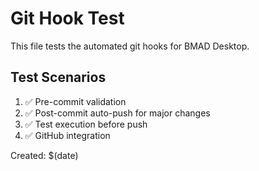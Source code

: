 # Git Hook Test

This file tests the automated git hooks for BMAD Desktop.

## Test Scenarios

1. ✅ Pre-commit validation
2. ✅ Post-commit auto-push for major changes
3. ✅ Test execution before push
4. ✅ GitHub integration

Created: $(date)